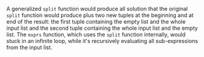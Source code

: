 A generalized `split` function would produce all solution that the
original `split` function would produce plus two new tuples at the
beginning and at end of the result: the first tuple containing the
empty list and the whole input list and the second tuple containing
the whole input list and the empty list. The `exprs` function, which
uses the `split` function internally, would stuck in an infinite loop,
while it's recursively evaluating all sub-expressions from the input list.
